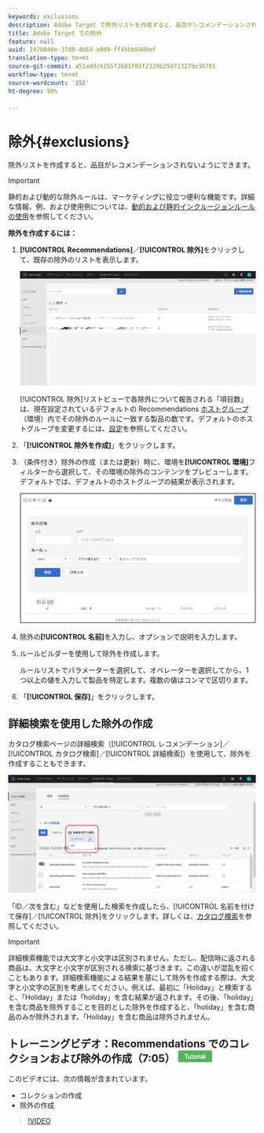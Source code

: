 ```yaml
---
keywords: exclusions
description: Adobe Target で除外リストを作成すると、品目がレコメンデーションされないようにできます。
title: Adobe Target での除外
feature: null
uuid: 1970846e-37d8-4b69-a0d9-ff45bb840bef
translation-type: tm+mt
source-git-commit: a51addc6155f2681f01f2329b25d72327de36701
workflow-type: tm+mt
source-wordcount: '352'
ht-degree: 99%

---
```



# 除外{#exclusions}

除外リストを作成すると、品目がレコメンデーションされないようにできます。

>[!IMPORTANT]
>
>静的および動的な除外ルールは、マーケティングに役立つ便利な機能です。詳細な情報、例、および使用例については、[動的および静的インクルージョンルールの使用](../../c-recommendations/c-algorithms/use-dynamic-and-static-inclusion-rules.md#concept_4CB5C0FA705D4E449BD0B37B3D987F9F)を参照してください。

**除外を作成するには：**

1. **[!UICONTROL Recommendations]**／**[!UICONTROL 除外]**&#x200B;をクリックして、既存の除外のリストを表示します。

   ![](assets/exclusions_list.png)

   [!UICONTROL 除外]リストビューで各除外について報告される「項目数」は、現在設定されているデフォルトの Recommendations [ホストグループ](/help/administrating-target/hosts.md)（環境）内でその除外のルールに一致する製品の数です。デフォルトのホストグループを変更するには、[設定](../../c-recommendations/plan-implement.md#concept_C1E1E2351413468692D6C21145EF0B84)を参照してください。

1. 「**[!UICONTROL 除外を作成]**」をクリックします。

1. （条件付き）除外の作成（または更新）時に、環境を&#x200B;**[!UICONTROL 環境]**&#x200B;フィルターから選択して、その環境の除外のコンテンツをプレビューします。デフォルトでは、デフォルトのホストグループの結果が表示されます。

   ![除外を作成](/help/c-recommendations/c-products/assets/CreateExclusion.png)

1. 除外の&#x200B;**[!UICONTROL 名前]**&#x200B;を入力し、オプションで説明を入力します。

1. ルールビルダーを使用して除外を作成します。

   ルールリストでパラメーターを選択して、オペレーターを選択してから、1 つ以上の値を入力して製品を特定します。複数の値はコンマで区切ります。

1. 「**[!UICONTROL 保存]**」をクリックします。

## 詳細検索を使用した除外の作成

カタログ検索ページの詳細検索（[!UICONTROL レコメンデーション]／[!UICONTROL カタログ検索]／[!UICONTROL 詳細検索]）を使用して、除外を作成することもできます。

![名前を付けて保存](/help/c-recommendations/c-products/assets/save-as-dialog.png)

「ID／次を含む」などを使用した検索を作成したら、[!UICONTROL 名前を付けて保存]／[!UICONTROL 除外]をクリックします。詳しくは、[カタログ検索](/help/c-recommendations/c-products/catalog-search.md)を参照してください。

>[!IMPORTANT]
>
>詳細検索機能では大文字と小文字は区別されません。ただし、配信時に返される商品は、大文字と小文字が区別される検索に基づきます。この違いが混乱を招くこともあります。詳細検索機能による結果を基にして除外を作成する際は、大文字と小文字の区別を考慮してください。例えば、最初に「Holiday」と検索すると、「Holiday」または「holiday」を含む結果が返されます。その後、「holiday」を含む商品を除外することを目的とした除外を作成すると、「holiday」を含む商品のみが除外されます。「Holiday」を含む商品は除外されません。

## トレーニングビデオ：Recommendations でのコレクションおよび除外の作成（7:05） ![チュートリアルバッジ](/help/assets/tutorial.png)

このビデオには、次の情報が含まれています。

* コレクションの作成
* 除外の作成

>[!VIDEO](https://video.tv.adobe.com/v/27689)